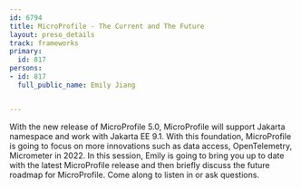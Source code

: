 ---
id: 6794
title: MicroProfile - The Current and The Future
layout: preso_details
track: frameworks
primary:
  id: 817
persons:
- id: 817
  full_public_name: Emily Jiang

---
With the new release of MicroProfile 5.0, MicroProfile will support Jakarta namespace and work with Jakarta EE 9.1. With this foundation, MicroProfile is going to focus on more innovations such as data access, OpenTelemetry, Micrometer in 2022. In this session, Emily is going to bring you up to date with the latest MicroProfile release and then briefly discuss the future roadmap for MicroProfile. Come along to listen in or ask questions.